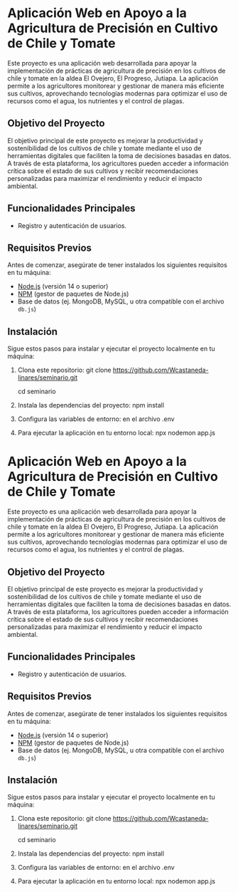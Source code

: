 # Aplicación Web en Apoyo a la Agricultura de Precisión en Cultivo de Chile y Tomate

Este proyecto es una aplicación web desarrollada para apoyar la implementación de prácticas de agricultura de precisión en los cultivos de chile y tomate en la aldea El Ovejero, El Progreso, Jutiapa. La aplicación permite a los agricultores monitorear y gestionar de manera más eficiente sus cultivos, aprovechando tecnologías modernas para optimizar el uso de recursos como el agua, los nutrientes y el control de plagas.

## Objetivo del Proyecto

El objetivo principal de este proyecto es mejorar la productividad y sostenibilidad de los cultivos de chile y tomate mediante el uso de herramientas digitales que faciliten la toma de decisiones basadas en datos. A través de esta plataforma, los agricultores pueden acceder a información crítica sobre el estado de sus cultivos y recibir recomendaciones personalizadas para maximizar el rendimiento y reducir el impacto ambiental.

## Funcionalidades Principales

- Registro y autenticación de usuarios.


## Requisitos Previos

Antes de comenzar, asegúrate de tener instalados los siguientes requisitos en tu máquina:

- [Node.js](https://nodejs.org/) (versión 14 o superior)
- [NPM](https://www.npmjs.com/) (gestor de paquetes de Node.js)
- Base de datos (ej. MongoDB, MySQL, u otra compatible con el archivo `db.js`)

## Instalación

Sigue estos pasos para instalar y ejecutar el proyecto localmente en tu máquina:

1. Clona este repositorio:
   git clone https://github.com/Wcastaneda-linares/seminario.git
   
   cd seminario
3. Instala las dependencias del proyecto:
   npm install
4. Configura las variables de entorno:
   en el archivo .env
5. Para ejecutar la aplicación en tu entorno local:
   npx nodemon app.js

# Aplicación Web en Apoyo a la Agricultura de Precisión en Cultivo de Chile y Tomate

Este proyecto es una aplicación web desarrollada para apoyar la implementación de prácticas de agricultura de precisión en los cultivos de chile y tomate en la aldea El Ovejero, El Progreso, Jutiapa. La aplicación permite a los agricultores monitorear y gestionar de manera más eficiente sus cultivos, aprovechando tecnologías modernas para optimizar el uso de recursos como el agua, los nutrientes y el control de plagas.

## Objetivo del Proyecto

El objetivo principal de este proyecto es mejorar la productividad y sostenibilidad de los cultivos de chile y tomate mediante el uso de herramientas digitales que faciliten la toma de decisiones basadas en datos. A través de esta plataforma, los agricultores pueden acceder a información crítica sobre el estado de sus cultivos y recibir recomendaciones personalizadas para maximizar el rendimiento y reducir el impacto ambiental.

## Funcionalidades Principales

- Registro y autenticación de usuarios.


## Requisitos Previos

Antes de comenzar, asegúrate de tener instalados los siguientes requisitos en tu máquina:

- [Node.js](https://nodejs.org/) (versión 14 o superior)
- [NPM](https://www.npmjs.com/) (gestor de paquetes de Node.js)
- Base de datos (ej. MongoDB, MySQL, u otra compatible con el archivo `db.js`)

## Instalación

Sigue estos pasos para instalar y ejecutar el proyecto localmente en tu máquina:

1. Clona este repositorio:
   git clone https://github.com/Wcastaneda-linares/seminario.git
   
   cd seminario
3. Instala las dependencias del proyecto:
   npm install
4. Configura las variables de entorno:
   en el archivo .env
5. Para ejecutar la aplicación en tu entorno local:
   npx nodemon app.js
